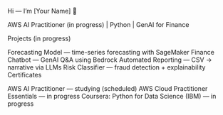 Hi — I’m [Your Name] 👋

AWS AI Practitioner (in progress) | Python | GenAI for Finance

Projects (in progress)

Forecasting Model — time-series forecasting with SageMaker
Finance Chatbot — GenAI Q&A using Bedrock
Automated Reporting — CSV → narrative via LLMs
Risk Classifier — fraud detection + explainability
Certificates

AWS AI Practitioner — studying (scheduled)
AWS Cloud Practitioner Essentials — in progress
Coursera: Python for Data Science (IBM) — in progress
